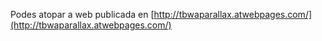 Podes atopar a web publicada en [http://tbwaparallax.atwebpages.com/](http://tbwaparallax.atwebpages.com/)